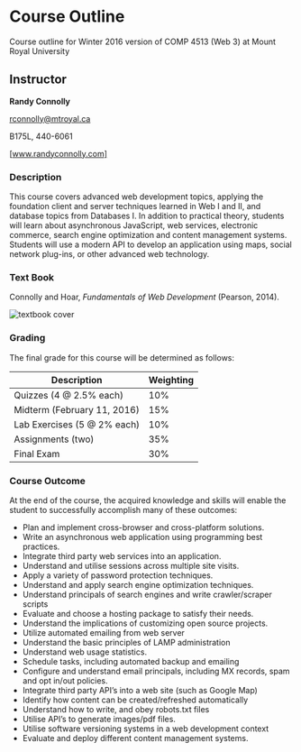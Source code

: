 # Course Outline
Course outline for Winter 2016 version of COMP 4513 (Web 3) at Mount Royal University
## Instructor
**Randy Connolly**

rconnolly@mtroyal.ca

B175L, 440-6061

[www.randyconnolly.com]
### Description
This course covers advanced web development topics, applying the foundation client and server techniques learned in Web I and II, and database topics from Databases I. In addition to practical theory, students will learn about asynchronous JavaScript, web services, electronic commerce, search engine optimization and content management systems. Students will use a modern API to develop an application using maps, social network plug-ins, or other advanced web technology.
### Text Book
Connolly and Hoar, *Fundamentals of Web Development* (Pearson, 2014).

![textbook cover](http://ecx.images-amazon.com/images/I/51FYwtRBwmL._SX258_BO1,204,203,200_.jpg)
### Grading
The final grade for this course will be determined as follows:

| Description | Weighting |
| ------------- | ------------- |
Quizzes (4 @ 2.5% each)	| 10%
Midterm (February 11, 2016)	| 15%
Lab Exercises (5 @ 2% each)	| 10%
Assignments (two)	| 35%
Final Exam	| 30%
### Course Outcome
At the end of the course, the acquired knowledge and skills will enable the student to successfully accomplish many of these outcomes:
*	Plan and implement cross-browser and cross-platform solutions.
*	Write an asynchronous web application using programming best practices.
*	Integrate third party web services into an application.
*	Understand and utilise sessions across multiple site visits.
*	Apply a variety of password protection techniques.
*	Understand and apply search engine optimization techniques.
*	Understand principals of search engines and write crawler/scraper scripts
*	Evaluate and choose a hosting package to satisfy their needs.
*	Understand the implications of customizing open source projects.
*	Utilize automated emailing from web server
*	Understand the basic principles of LAMP administration
*	Understand web usage statistics.
*	Schedule tasks, including automated backup and emailing
*	Configure and understand email principals, including MX records, spam and opt in/out policies.
*	Integrate third party API’s into a web site (such as Google Map)
*	Identify how content can be created/refreshed automatically
*	Understand how to write, and obey robots.txt files
*	Utilise API’s to generate images/pdf files.
*	Utilise software versioning systems in a web development context
*	Evaluate and deploy different content management systems.


